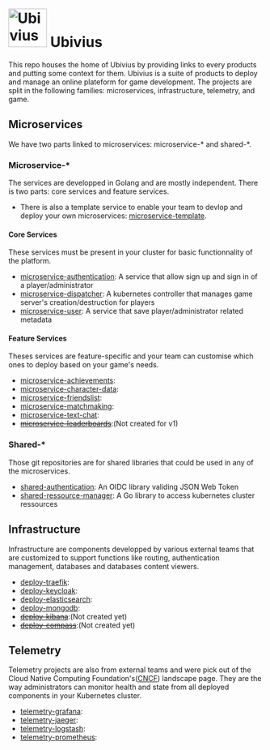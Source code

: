 # <img src="https://avatars.githubusercontent.com/u/64909001" alt="Ubivius Icon" width="76" height=""> Ubivius
This repo houses the home of Ubivius by providing links to every products and putting some context for them. Ubivius is a suite of products to deploy and manage an online plateform for game development. The projects are split in the following families: microservices, infrastructure, telemetry, and game.
## Microservices
We have two parts linked to microservices: microservice-\* and shared-\*.
### Microservice-\*
The services are developped in Golang and are mostly independent. There is two parts: core services and feature services. 
- There is also a template service to enable your team to devlop and deploy your own microservices: [microservice-template](https://github.com/Ubivius/microservice-template).
#### Core Services
These services must be present in your cluster for basic functionnality of the platform.
- [microservice-authentication](https://github.com/Ubivius/microservice-authentication): A service that allow sign up and sign in of a player/administrator
- [microservice-dispatcher](https://github.com/Ubivius/microservice-dispatcher): A kubernetes controller that manages game server's creation/destruction for players
- [microservice-user](https://github.com/Ubivius/microservice-user): A service that save player/administrator related metadata
#### Feature Services
Theses services are feature-specific and your team can customise which ones to deploy based on your game's needs.
- [microservice-achievements](https://github.com/Ubivius/microservice-achievements):
- [microservice-character-data](https://github.com/Ubivius/microservice-character-data):
- [microservice-friendslist](https://github.com/Ubivius/microservice-friendslist):
- [microservice-matchmaking](https://github.com/Ubivius/microservice-matchmaking):
- [microservice-text-chat](https://github.com/Ubivius/microservice-text-chat):
- [~~microservice-leaderboards~~]():(Not created for v1)
### Shared-\*
Those git repositories are for shared libraries that could be used in any of the microservices. 
- [shared-authentication](https://github.com/Ubivius/shared-authentication): An OIDC library validing JSON Web Token
- [shared-ressource-manager](https://github.com/Ubivius/shared-resource-manager): A Go library to access kubernetes cluster ressources
## Infrastructure
Infrastructure are components developped by various external teams that are customized to support functions like routing, authentication management, databases and databases content viewers.
- [deploy-traefik]():
- [deploy-keycloak]():
- [deploy-elasticsearch]():
- [deploy-mongodb]():
- [~~deploy-kibana~~]():(Not created yet)
- [~~deploy-compass~~]():(Not created yet)
## Telemetry
Telemetry projects are also from external teams and were pick out of the Cloud Native Computing Foundation's([CNCF](https://landscape.cncf.io)) landscape page. They are the way administrators can monitor health and state from all deployed components in your Kubernetes cluster.
- [telemetry-grafana]():
- [telemetry-jaeger]():
- [telemetry-logstash]():
- [telemetry-prometheus]():
